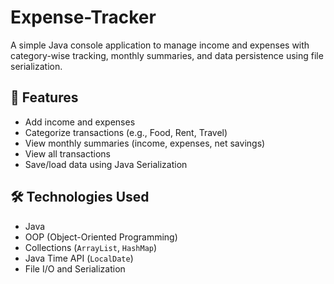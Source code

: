 # Expense-Tracker
A simple Java console application to manage income and expenses with category-wise tracking, monthly summaries, and data persistence using file serialization.

## 🚀 Features

- Add income and expenses
- Categorize transactions (e.g., Food, Rent, Travel)
- View monthly summaries (income, expenses, net savings)
- View all transactions
- Save/load data using Java Serialization

## 🛠 Technologies Used

- Java
- OOP (Object-Oriented Programming)
- Collections (`ArrayList`, `HashMap`)
- Java Time API (`LocalDate`)
- File I/O and Serialization
